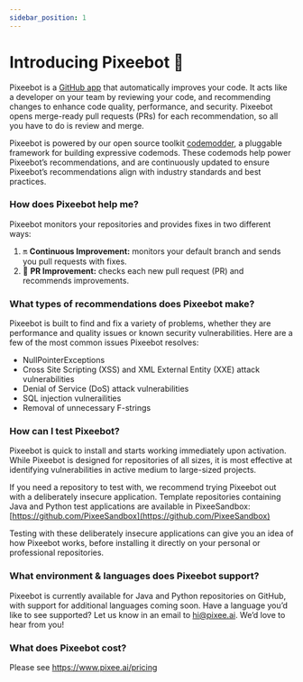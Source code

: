```yaml
---
sidebar_position: 1
---
```


# Introducing Pixeebot 👋

Pixeebot is a [GitHub app](https://github.com/apps/pixeebot/) that automatically improves your code. It acts like a developer on your team by reviewing your code, and recommending changes to enhance code quality, performance, and security. Pixeebot opens merge-ready pull requests (PRs) for each recommendation, so all you have to do is review and merge.

Pixeebot is powered by our open source toolkit [codemodder](https://codemodder.io/), a pluggable framework for building expressive codemods. These codemods help power Pixeebot’s recommendations, and are continuously updated to ensure Pixeebot’s recommendations align with industry standards and best practices.

### How does Pixeebot help me?

Pixeebot monitors your repositories and provides fixes in two different ways:

1. :on: **Continuous Improvement:** monitors your default branch and sends you pull requests with fixes.
2. :seedling: **PR Improvement:** checks each new pull request (PR) and recommends improvements.

### What types of recommendations does Pixeebot make?

Pixeebot is built to find and fix a variety of problems, whether they are performance and quality issues or known security vulnerabilities. Here are a few of the most common issues Pixeebot resolves:

- NullPointerExceptions
- Cross Site Scripting (XSS) and XML External Entity (XXE) attack vulnerabilities
- Denial of Service (DoS) attack vulnerabilities
- SQL injection vulnerailities
- Removal of unnecessary F-strings

### How can I test Pixeebot?

Pixeebot is quick to install and starts working immediately upon activation. While Pixeebot is designed for repositories of all sizes, it is most effective at identifying vulnerabilities in active medium to large-sized projects.

If you need a repository to test with, we recommend trying Pixeebot out with a deliberately insecure application. Template repositories containing Java and Python test applications are available in PixeeSandbox: [https://github.com/PixeeSandbox](https://github.com/PixeeSandbox)

Testing with these deliberately insecure applications can give you an idea of how Pixeebot works, before installing it directly on your personal or professional repositories.

### What environment & languages does Pixeebot support?

Pixeebot is currently available for Java and Python repositories on GitHub, with support for additional languages coming soon. Have a language you’d like to see supported? Let us know in an email to [hi@pixee.ai](mailto:hi@pixee.ai). We’d love to hear from you!

### What does Pixeebot cost?

Please see https://www.pixee.ai/pricing
